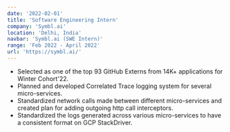 ```yaml
---
date: '2022-02-01'
title: 'Software Engineering Intern'
company: 'Symbl.ai'
location: 'Delhi, India'
navbar: 'Symbl.ai (SWE Intern)'
range: 'Feb 2022 - April 2022'
url: 'https://symbl.ai/'
---
```


- Selected as one of the top 93 GitHub Externs from 14K+ applications for Winter Cohort'22.
- Planned and developed Correlated Trace logging system for several micro-services.
- Standardized network calls made between different micro-services and created plan for adding outgoing http call interceptors.
- Standardized the logs generated across various micro-services to have a consistent format on GCP StackDriver.
